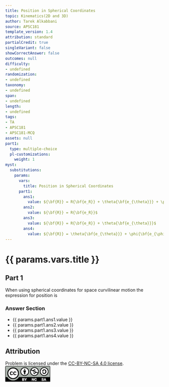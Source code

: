 ```yaml
---
title: Position in Spherical Coordinates
topic: Kinematics(2D and 3D)
author: Tarek Alkabbani
source: APSC181
template_version: 1.4
attribution: standard
partialCredit: true
singleVariant: false
showCorrectAnswer: false
outcomes: null
difficulty:
- undefined
randomization:
- undefined
taxonomy:
- undefined
span:
- undefined
length:
- undefined
tags:
- TA
- APSC181
- APSC181-MCQ
assets: null
part1:
  type: multiple-choice
  pl-customizations:
    weight: 1
myst:
  substitutions:
    params:
      vars:
        title: Position in Spherical Coordinates
      part1:
        ans1:
          value: ${\bf{R}} = R{\bf{e_R}} + \theta{\bf{e_{\theta}}} + \phi{\bf{e_{\phi}}}$
        ans2:
          value: ${\bf{R}} = R{\bf{e_R}}$
        ans3:
          value: ${\bf{R}} = R{\bf{e_R}} + \theta{\bf{e_{\theta}}}$
        ans4:
          value: ${\bf{R}} = \theta{\bf{e_{\theta}}} + \phi{\bf{e_{\phi}}}$
---
```

# {{ params.vars.title }}

## Part 1

When using spherical coordinates for space curvilinear motion the expression for position is

### Answer Section

- {{ params.part1.ans1.value }}
- {{ params.part1.ans2.value }}
- {{ params.part1.ans3.value }}
- {{ params.part1.ans4.value }}

## Attribution

Problem is licensed under the [CC-BY-NC-SA 4.0 license](https://creativecommons.org/licenses/by-nc-sa/4.0/).<br> ![The Creative Commons 4.0 license requiring attribution-BY, non-commercial-NC, and share-alike-SA license.](https://raw.githubusercontent.com/firasm/bits/master/by-nc-sa.png)